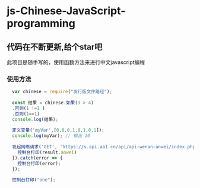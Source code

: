 # js-Chinese-JavaScript-programming <br>
## 代码在不断更新,给个star吧
此项目是随手写的，使用函数方法来进行中文javascript编程 <br>
### 使用方法
```javascript
  var chinese = require("发行版文件路径");
  
  const 结果 = chinese.如果(3 > 4)
  .否则(1 !=1 )
  .否则(1==1)
  console.log(结果);
  
  定义变量('myVar',[0,0,0,1,0,1,0,1]);
  console.log(myVar); // 输出 10
  
  发起网络请求('GET', 'https://v.api.aa1.cn/api/api-wenan-anwei/index.php?type=json').then(result => {
    控制台打印(result.anwei)
  }).catch(error => {
    控制台打印(error);
  });
  
  控制台打印("one");
  ```
